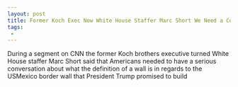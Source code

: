 ```yaml
---
layout: post
title: Former Koch Exec Now White House Staffer Marc Short We Need a Conversation About Definition of a Wall
tags:
 -
---
```

During a segment on CNN the former Koch brothers executive turned White House staffer Marc Short said that Americans needed to have a serious conversation about what the definition of a wall is in regards to the USMexico border wall that President Trump promised to build
